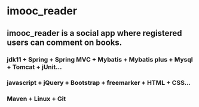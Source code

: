 # imooc_reader

## imooc_reader is a social app where registered users can comment on books.


### jdk11 + Spring + Spring MVC + Mybatis + Mybatis plus + Mysql + Tomcat + jUnit...
### javascript + jQuery + Bootstrap + freemarker + HTML + CSS...
### Maven + Linux + Git
